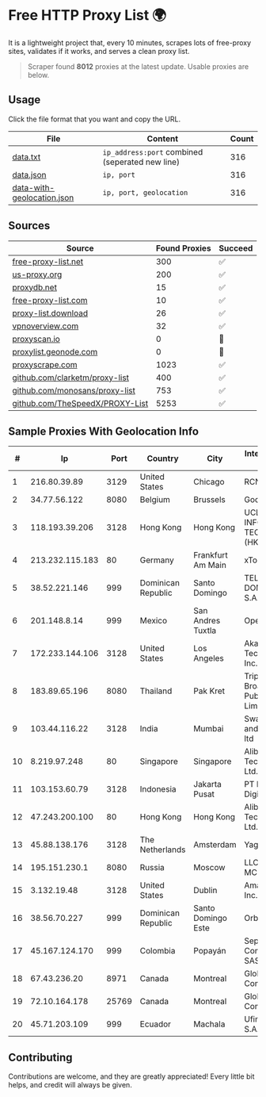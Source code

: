 
# Free HTTP Proxy List 🌍

It is a lightweight project that, every 10 minutes, scrapes lots of free-proxy sites, validates if it works, and serves a clean proxy list.


> Scraper found **8012** proxies at the latest update. Usable proxies are below.

## Usage

Click the file format that you want and copy the URL.


|File|Content|Count|
|----|-------|-----|
|[data.txt](https://raw.githubusercontent.com/themiralay/Proxy-List-World/master/data.txt)|`ip_address:port` combined (seperated new line)|316|
|[data.json](https://raw.githubusercontent.com/themiralay/Proxy-List-World/master/data.json)|`ip, port`|316|
|[data-with-geolocation.json](https://raw.githubusercontent.com/themiralay/Proxy-List-World/master/data-with-geolocation.json)|`ip, port, geolocation`|316|

## Sources

|Source|Found Proxies|Succeed|
|------|-------------|-------|
|[free-proxy-list.net](https://free-proxy-list.net)|300|✅|
|[us-proxy.org](https://www.us-proxy.org)|200|✅|
|[proxydb.net](http://proxydb.net)|15|✅|
|[free-proxy-list.com](https://free-proxy-list.com/?page=&port=&type%5B%5D=http&type%5B%5D=https&up_time=0&search=Search)|10|✅|
|[proxy-list.download](https://www.proxy-list.download/HTTP)|26|✅|
|[vpnoverview.com](https://vpnoverview.com/privacy/anonymous-browsing/free-proxy-servers)|32|✅|
|[proxyscan.io](https://www.proxyscan.io)|0|🚫|
|[proxylist.geonode.com](https://proxylist.geonode.com/api/proxy-list?limit=300&page=1&sort_by=lastChecked&sort_type=desc&protocols=http,https)|0|🚫|
|[proxyscrape.com](https://api.proxyscrape.com/v2/?request=displayproxies&protocol=http&timeout=10000&country=all&ssl=all&anonymity=all)|1023|✅|
|[github.com/clarketm/proxy-list](https://raw.githubusercontent.com/clarketm/proxy-list/master/proxy-list-raw.txt)|400|✅|
|[github.com/monosans/proxy-list](https://raw.githubusercontent.com/monosans/proxy-list/main/proxies/http.txt)|753|✅|
|[github.com/TheSpeedX/PROXY-List](https://raw.githubusercontent.com/TheSpeedX/PROXY-List/master/http.txt)|5253|✅|


## Sample Proxies With Geolocation Info

|#|Ip|Port|Country|City|Internet Service Provider|
|-|--|----|-------|----|-------------------------|
|1|216.80.39.89|3129|United States|Chicago|RCN|
|2|34.77.56.122|8080|Belgium|Brussels|Google LLC|
|3|118.193.39.206|3128|Hong Kong|Hong Kong|UCLOUD INFORMATION TECHNOLOGY (HK) LIMITED|
|4|213.232.115.183|80|Germany|Frankfurt Am Main|xTom GmbH|
|5|38.52.221.146|999|Dominican Republic|Santo Domingo|TELECABLE DOMINICANO, S.A.|
|6|201.148.8.14|999|Mexico|San Andres Tuxtla|Operbes|
|7|172.233.144.106|3128|United States|Los Angeles|Akamai Technologies, Inc.|
|8|183.89.65.196|8080|Thailand|Pak Kret|Triple T Broadband Public Company Limited|
|9|103.44.116.22|3128|India|Mumbai|Swastik Internet and Cables pvt. ltd|
|10|8.219.97.248|80|Singapore|Singapore|Alibaba (US) Technology Co., Ltd.|
|11|103.153.60.79|3128|Indonesia|Jakarta Pusat|PT Era Awan Digital|
|12|47.243.200.100|80|Hong Kong|Hong Kong|Alibaba (US) Technology Co., Ltd.|
|13|45.88.138.176|3128|The Netherlands|Amsterdam|Yaglom Labs Ltd|
|14|195.151.230.1|8080|Russia|Moscow|LLC Home Me MC|
|15|3.132.19.48|3128|United States|Dublin|Amazon.com, Inc.|
|16|38.56.70.227|999|Dominican Republic|Santo Domingo Este|Orbitek SRL|
|17|45.167.124.170|999|Colombia|Popayán|Sepcom Comunicaciones SAS|
|18|67.43.236.20|8971|Canada|Montreal|GloboTech Communications|
|19|72.10.164.178|25769|Canada|Montreal|GloboTech Communications|
|20|45.71.203.109|999|Ecuador|Machala|Ufinet Panama S.A.|



## Contributing

Contributions are welcome, and they are greatly appreciated! Every
little bit helps, and credit will always be given.

